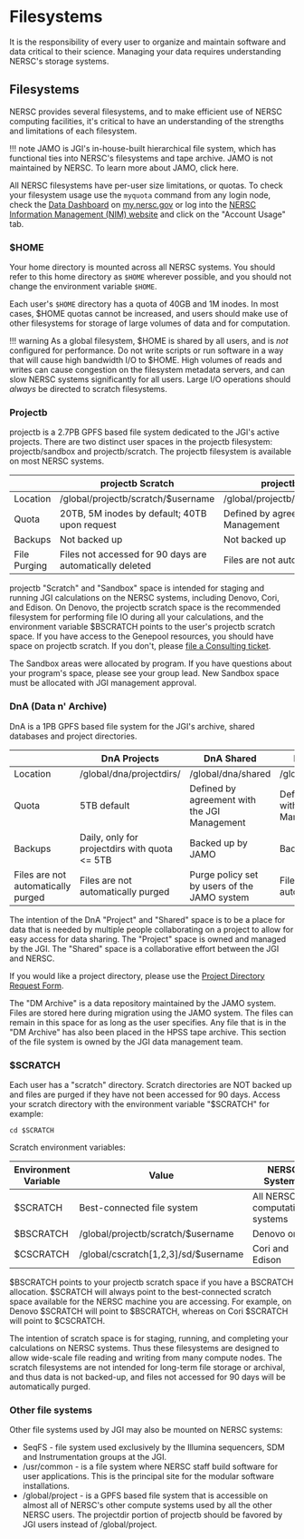 # Filesystems

It is the responsibility of every user to organize and maintain
software and data critical to their science. Managing your data
requires understanding NERSC's storage systems.

## Filesystems

NERSC provides several filesystems, and to make efficient use of NERSC
computing facilities, it's critical to have an understanding of the
strengths and limitations of each filesystem.

!!! note
	JAMO is JGI's in-house-built hierarchical file system, which
	has functional ties into NERSC's filesystems and tape
	archive. JAMO is not maintained by NERSC. To learn more about
	JAMO, click here.

All NERSC filesystems have per-user size limitations, or quotas. To
check your filesystem usage use the `myquota` command from any login
node, check the [Data Dashboard](https://my.nersc.gov/data-mgt.php)
on [my.nersc.gov](https://my.nersc.gov) or log into
the
[NERSC Information Management (NIM) website](https://nim.nersc.gov)
and click on the "Account Usage" tab.

### $HOME

Your home directory is mounted across all NERSC systems.  You should
refer to this home directory as `$HOME` wherever possible, and you
should not change the environment variable `$HOME`.

Each user's `$HOME` directory has a quota of 40GB and 1M inodes. In
most cases, \$HOME quotas cannot be increased, and users should make
use of other filesystems for storage of large volumes of data and for
computation.

!!! warning
	As a global filesystem, \$HOME is shared by all users, and
	is *not* configured for performance. Do not write scripts or run
	software in a way that will cause high bandwidth I/O to
	\$HOME. High volumes of reads and writes can cause congestion on
	the filesystem metadata servers, and can slow NERSC systems
	significantly for all users. Large I/O operations should *always*
	be directed to scratch filesystems.

### Projectb

projectb is a 2.7PB GPFS based file system dedicated to the JGI's
active projects.  There are two distinct user spaces in the projectb
filesystem: projectb/sandbox and projectb/scratch.  The projectb
filesystem is available on most NERSC systems.

| 	|projectb Scratch|projectb Sandbox|
|---|---|---|
|Location|/global/projectb/scratch/\$username|/global/projectb/sandbox/$program|
|Quota|20TB, 5M inodes by default; 40TB upon request|Defined by agreement with JGI Management|
|Backups|Not backed up|Not backed up|
|File Purging|Files not accessed for 90 days are automatically deleted|Files are not automatically purged|

projectb "Scratch" and "Sandbox" space is intended for staging and
running JGI calculations on the NERSC systems, including Denovo, Cori,
and Edison.  On Denovo, the projectb scratch space is the recommended
filesystem for performing file IO during all your calculations, and
the environment variable \$BSCRATCH points to the user's projectb
scratch space.  If you have access to the Genepool resources, you
should have space on projectb scratch. If you don't,
please [file a Consulting ticket](https://help.nersc.gov).

The Sandbox areas were allocated by program.  If you have questions
about your program's space, please see your group lead. New Sandbox
space must be allocated with JGI management approval.

### DnA (Data n' Archive)

DnA is a 1PB GPFS based file system for the JGI's archive, shared
databases and project directories.

| 	|DnA Projects|DnA Shared|DnA DM Archive|
|---|---|---|---|
|Location|/global/dna/projectdirs/|/global/dna/shared|/global/dna/dm_archive|
|Quota|5TB default|Defined by agreement with the JGI Management|Defined by agreement with the JGI Management|
|Backups|Daily, only for projectdirs with quota <= 5TB|Backed up by JAMO|Backed up by JAMO|
|Files are not automatically purged|Files are not automatically purged|Purge policy set by users of the JAMO system|Files are not automatically purged|

The intention of the DnA "Project" and "Shared" space is to be a place
for data that is needed by multiple people collaborating on a project
to allow for easy access for data sharing. The "Project" space is
owned and managed by the JGI.  The "Shared" space is a collaborative
effort between the JGI and NERSC.

If you would like a project directory, please use
the
[Project Directory Request Form](https://www.nersc.gov/users/storage-and-file-systems/file-systems/project-directory-request-form/).

The "DM Archive" is a data repository maintained by the JAMO system.
Files are stored here during migration using the JAMO system.  The
files can remain in this space for as long as the user specifies.  Any
file that is in the "DM Archive" has also been placed in the HPSS tape
archive.  This section of the file system is owned by the JGI data
management team.

### $SCRATCH

Each user has a "scratch" directory.  Scratch directories are NOT
backed up and files are purged if they have not been accessed for 90
days.  Access your scratch directory with the environment variable
"$SCRATCH" for example:

```
cd $SCRATCH
```

Scratch environment variables:

|Environment Variable|Value|NERSC Systems|
|---|---|---|
\$SCRATCH|Best-connected file system|All NERSC computational systems|
\$BSCRATCH|/global/projectb/scratch/$username|Denovo only|
\$CSCRATCH|/global/cscratch[1,2,3]/sd/$username|Cori and Edison|

\$BSCRATCH points to your projectb scratch space if you have a
BSCRATCH allocation.  \$SCRATCH will always point to the
best-connected scratch space available for the NERSC machine you are
accessing.  For example, on Denovo \$SCRATCH will point to \$BSCRATCH,
whereas on Cori \$SCRATCH will point to \$CSCRATCH.

The intention of scratch space is for staging, running, and completing
your calculations on NERSC systems.  Thus these filesystems are
designed to allow wide-scale file reading and writing from many
compute nodes.  The scratch filesystems are not intended for long-term
file storage or archival, and thus data is not backed-up, and files
not accessed for 90 days will be automatically purged.

### Other file systems
Other file systems used by JGI may also be mounted on NERSC systems:

* SeqFS - file system used exclusively by the Illumina sequencers, SDM
  and Instrumentation groups at the JGI.
* /usr/common - is a file system where NERSC staff build software for
  user applications.  This is the principal site for the modular
  software installations.
* /global/project - is a GPFS based file system that is accessible on
  almost all of NERSC's other compute systems used by all the other
  NERSC users.  The projectdir portion of projectb should be favored
  by JGI users instead of /global/project.
